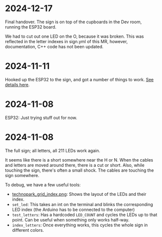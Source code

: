 # 2024-12-17

Final handover. The sign is on top of the cupboards in the Dev room, running the ESP32 board.

We had to cut out one LED on the O, because it was broken. This was reflected in the letter indexes in sign.yml of this MR, however, documentation, C++ code has not been updated.

# 2024-11-11

Hooked up the ESP32 to the sign, and got a number of things to work. [See details here](esp32/notes.md).

# 2024-11-08

ESP32: Just trying stuff out for now.

# 2024-11-08

The full sign; all letters, all 211 LEDs work again.

It seems like there is a short somewhere near the H or N. When the cables and letters are moved around there, there is a cut or short. Also, while touching the sign, there's often a small shock. The cables are touching the sign somewhere.

To debug, we have a few useful tools:

- [technopark_grid_index.png](documentation/technopark_grid_index.png): Shows the layout of the LEDs and their index.
- `set_led`: This takes an int on the terminal and blinks the corresponding LED index (the Arduino has to be connected to the computer)
- `test_letters`: Has a hardcoded `LED_COUNT` and cycles the LEDs up to that point. Can be useful when something only works half-way.
- `index_letters`: Once everything works, this cycles the whole sign in different colors.

